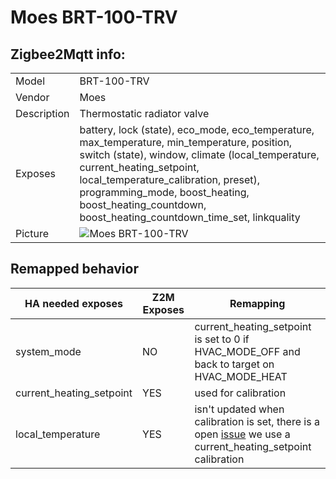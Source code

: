 # Moes BRT-100-TRV

## Zigbee2Mqtt info:

|     |     |
|-----|-----|
| Model | BRT-100-TRV  |
| Vendor  | Moes  |
| Description | Thermostatic radiator valve |
| Exposes | battery, lock (state), eco_mode, eco_temperature, max_temperature, min_temperature, position, switch (state), window, climate (local_temperature, current_heating_setpoint, local_temperature_calibration, preset), programming_mode, boost_heating, boost_heating_countdown, boost_heating_countdown_time_set, linkquality |
| Picture | ![Moes BRT-100-TRV](https://www.zigbee2mqtt.io/images/devices/BRT-100-TRV.jpg) |


## Remapped behavior

| HA needed exposes | Z2M Exposes | Remapping |
|-----|-----|-----|
| system_mode | NO  | current_heating_setpoint is set to 0 if HVAC_MODE_OFF and back to target on HVAC_MODE_HEAT |
| current_heating_setpoint | YES | used for calibration |
| local_temperature | YES | isn't updated when calibration is set, there is a open [issue](https://github.com/Koenkk/zigbee2mqtt/issues/9486) we use a current_heating_setpoint calibration |